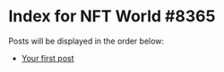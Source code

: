 # Index for NFT World #8365
Posts will be displayed in the order below:

- [Your first post](./001-first.md)

